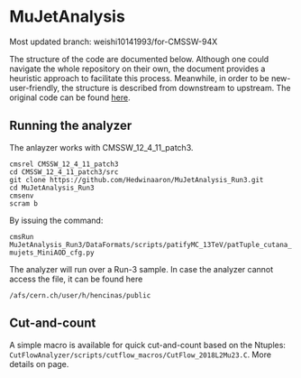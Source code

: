 MuJetAnalysis
=============

Most updated branch: weishi10141993/for-CMSSW-94X

The structure of the code are documented below. Although one could navigate the whole repository on their own, the document provides a heuristic approach to facilitate this process. Meanwhile, in order to be new-user-friendly, the structure is described from downstream to upstream. The original code can be found [here](https://github.com/weishi10141993/MuJetAnalysis).

## Running the analyzer
The anlayzer works with CMSSW_12_4_11_patch3.

    cmsrel CMSSW_12_4_11_patch3
    cd CMSSW_12_4_11_patch3/src
    git clone https://github.com/Hedwinaaron/MuJetAnalysis_Run3.git
    cd MuJetAnalysis_Run3
    cmsenv
    scram b

By issuing the command:

`cmsRun MuJetAnalysis_Run3/DataFormats/scripts/patifyMC_13TeV/patTuple_cutana_mujets_MiniAOD_cfg.py`

The analyzer will run over a Run-3 sample. In case the analyzer cannot access the file, it can be found here

`/afs/cern.ch/user/h/hencinas/public`

## Cut-and-count
A simple macro is available for quick cut-and-count based on the Ntuples: `CutFlowAnalyzer/scripts/cutflow_macros/CutFlow_2018L2Mu23.C`. More details on page.
